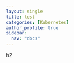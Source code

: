 ```yaml
---
layout: single
title: test
categories: [Kubernetes]
author_profile: true
sidebar:
  nav: "docs"
---
```

h2
